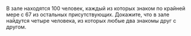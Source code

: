 В зале находятся 100 человек, каждый из которых знаком  по  крайней мере  с 67  из  остальных  присутствующих. Докажите, что в зале найдутся четыре человека, из которых любые два знакомы друг с другом.
